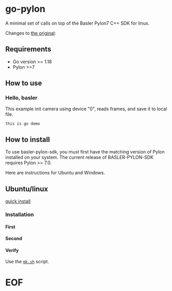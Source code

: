 # go-pylon

A minimal set of calls on top of the Basler Pylon7 C++ SDK for linux.

Changes to [the original](https://github.com/japettyjohn/go-basler-pylon):

## Requirements

- Go version >= 1.18
- Pylon >=7

## How to use

### Hello, basler

This example init camera using device "0", reads frames, and save it to local file.

```
this is go demo
```

## How to install

To use basler-pylon-sdk, you must first have the matching version of Pylon installed on your system. The current release of BASLER-PYLON-SDK requires Pylon >= 7.0.

Here are instructions for Ubuntu and Windows.

## Ubuntu/linux

[quick install](https://www.forecr.io/blogs/connectivity/pylon-installation-for-basler-camera)

### Installation

#### First

#### Second

#### Verify

Use the [`mk.sh`](mk.sh) script.

# EOF
